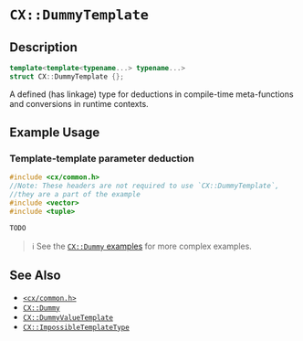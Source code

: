 # `CX::DummyTemplate`
## Description
<area id="no-interactive-code"></area>
```c++
template<template<typename...> typename...>
struct CX::DummyTemplate {};
```
A defined (has linkage) type for deductions in compile-time meta-functions
and conversions in runtime contexts.

## Example Usage
### Template-template parameter deduction
```c++
#include <cx/common.h>
//Note: These headers are not required to use `CX::DummyTemplate`,
//they are a part of the example
#include <vector>
#include <tuple>

TODO
```

> ℹ️
> See the [`CX::Dummy` examples](./dummy.md#example-usage) for more 
> complex examples.

## See Also
 - [`<cx/common.h>`](../cx_common_h.md)
 - [`CX::Dummy`](./dummy.md)
 - [`CX::DummyValueTemplate`](./dummy_value_template.md)
 - [`CX::ImpossibleTemplateType`](./impossible_template_type.md)
